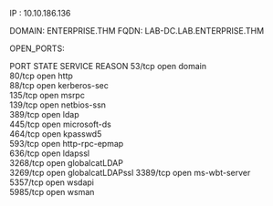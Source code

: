 IP :  10.10.186.136


DOMAIN: ENTERPRISE.THM
FQDN:  LAB-DC.LAB.ENTERPRISE.THM


OPEN_PORTS:

PORT      STATE SERVICE          REASON
53/tcp    open  domain           
80/tcp    open  http          
88/tcp    open  kerberos-sec    
135/tcp   open  msrpc         
139/tcp   open  netbios-ssn      
389/tcp   open  ldap          
445/tcp   open  microsoft-ds     
464/tcp   open  kpasswd5         
593/tcp   open  http-rpc-epmap   
636/tcp   open  ldapssl          
3268/tcp  open  globalcatLDAP    
3269/tcp  open  globalcatLDAPssl 
3389/tcp  open  ms-wbt-server    
5357/tcp  open  wsdapi          
5985/tcp  open  wsman          
     


